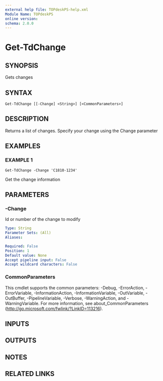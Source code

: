 ```yaml
---
external help file: TOPdeskPS-help.xml
Module Name: TOPdeskPS
online version:
schema: 2.0.0
---
```


# Get-TdChange

## SYNOPSIS
Gets changes

## SYNTAX

```
Get-TdChange [[-Change] <String>] [<CommonParameters>]
```

## DESCRIPTION
Returns a list of changes.
Specify your change using the Change parameter

## EXAMPLES

### EXAMPLE 1
```
Get-TdChange -Change 'C1810-1234'
```

Get the change information

## PARAMETERS

### -Change
Id or number of the change to modify

```yaml
Type: String
Parameter Sets: (All)
Aliases:

Required: False
Position: 1
Default value: None
Accept pipeline input: False
Accept wildcard characters: False
```

### CommonParameters
This cmdlet supports the common parameters: -Debug, -ErrorAction, -ErrorVariable, -InformationAction, -InformationVariable, -OutVariable, -OutBuffer, -PipelineVariable, -Verbose, -WarningAction, and -WarningVariable.
For more information, see about_CommonParameters (http://go.microsoft.com/fwlink/?LinkID=113216).

## INPUTS

## OUTPUTS

## NOTES

## RELATED LINKS
